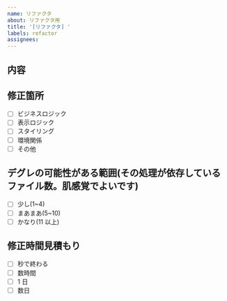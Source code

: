 ```yaml
---
name: リファクタ
about: リファクタ用
title: '[リファクタ] '
labels: refactor
assignees:
---
```


## 内容


## 修正箇所

- [ ] ビジネスロジック
- [ ] 表示ロジック
- [ ] スタイリング
- [ ] 環境関係
- [ ] その他

## デグレの可能性がある範囲(その処理が依存しているファイル数。肌感覚でよいです)

- [ ] 少し(1~4)
- [ ] まあまあ(5~10)
- [ ] かなり(11 以上)

## 修正時間見積もり

- [ ] 秒で終わる
- [ ] 数時間
- [ ] 1 日
- [ ] 数日
